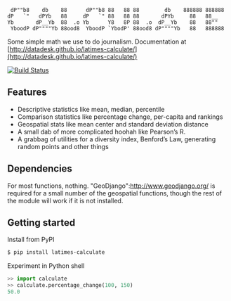 <pre><code> dP""b8    db    88      dP""b8 88   88 88        db    888888 888888 
dP   `"   dPYb   88     dP   `" 88   88 88       dPYb     88   88__   
Yb       dP__Yb  88  .o Yb      Y8   8P 88  .o  dP__Yb    88   88""   
 YboodP dP""""Yb 88ood8  YboodP `YbodP' 88ood8 dP""""Yb   88   888888</code></pre>

Some simple math we use to do journalism. Documentation at [http://datadesk.github.io/latimes-calculate/](http://datadesk.github.io/latimes-calculate/)

[![Build Status](https://travis-ci.org/datadesk/latimes-calculate.png?branch=master)](https://travis-ci.org/datadesk/latimes-calculate)

Features
--------

* Descriptive statistics like mean, median, percentile
* Comparison statistics like percentage change, per-capita and rankings
* Geospatial stats like mean center and standard deviation distance
* A small dab of more complicated hoohah like Pearson’s R.
* A grabbag of utilities for a diversity index, Benford’s Law, generating random points and other things

Dependencies
------------

For most functions, nothing. "GeoDjango":http://www.geodjango.org/ is required for a small number of the geospatial functions, though the rest of the module will work if it is not installed.

Getting started
---------------

Install from PyPI

```bash
$ pip install latimes-calculate
```

Experiment in Python shell

```python
>> import calculate
>> calculate.percentage_change(100, 150)
50.0
```
